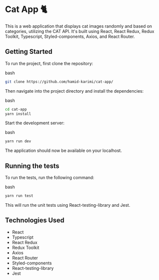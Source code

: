 # Cat App 🐈

This is a web application that displays cat images randomly and based on categories, utilizing the CAT API. It's built using React, React Redux, Redux Toolkit, Typescript, Styled-components, Axios, and React Router. 

## Getting Started

To run the project, first clone the repository:

bash

```bash
git clone https://github.com/hamid-karimi/cat-app/
```

Then navigate into the project directory and install the dependencies:

bash

```bash
cd cat-app
yarn install
```

Start the development server:

bash

```bash
yarn run dev
```

The application should now be available on your localhost.

## Running the tests

To run the tests, run the following command:

bash

```bash
yarn run test
```

This will run the unit tests using React-testing-library and Jest.

## Technologies Used

- React
- Typescript
- React Redux
- Redux Toolkit
- Axios
- React Router
- Styled-components
- React-testing-library
- Jest
